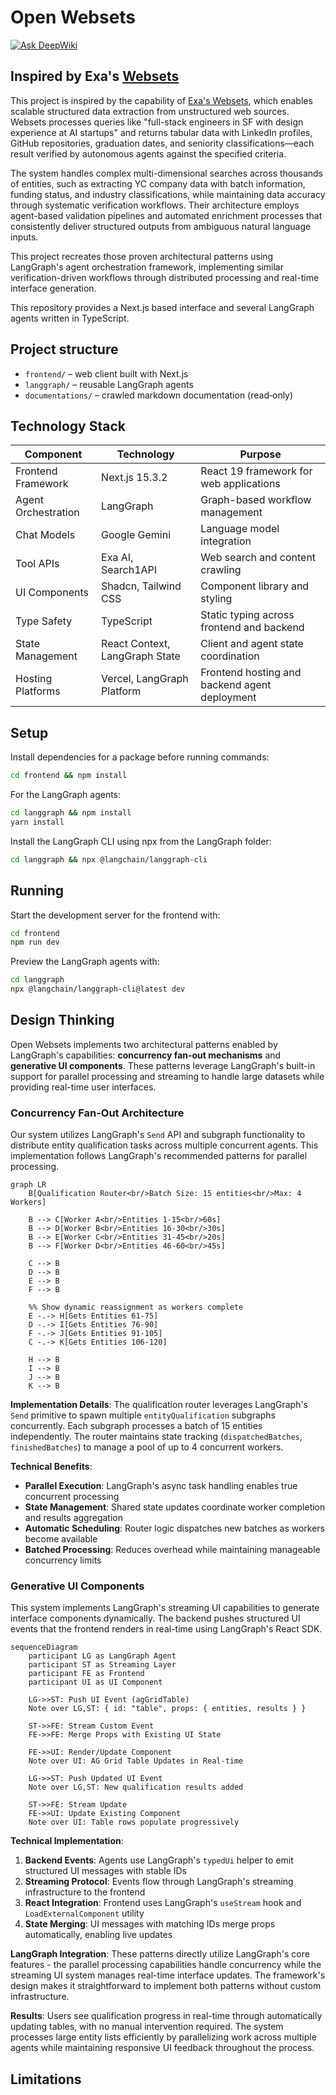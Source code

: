 # Open Websets

<a href="https://deepwiki.com/jzhang17/open-websets" target="_blank" rel="noopener noreferrer"><img src="https://deepwiki.com/badge.svg" alt="Ask DeepWiki"></a>


## Inspired by Exa's <a href="https://websets.exa.ai/" target="_blank" rel="noopener noreferrer">Websets</a>

This project is inspired by the capability of <a href="https://websets.exa.ai/" target="_blank" rel="noopener noreferrer">Exa's Websets</a>, which enables scalable structured data extraction from unstructured web sources. Websets processes queries like "full-stack engineers in SF with design experience at AI startups" and returns tabular data with LinkedIn profiles, GitHub repositories, graduation dates, and seniority classifications—each result verified by autonomous agents against the specified criteria.

The system handles complex multi-dimensional searches across thousands of entities, such as extracting YC company data with batch information, funding status, and industry classifications, while maintaining data accuracy through systematic verification workflows. Their architecture employs agent-based validation pipelines and automated enrichment processes that consistently deliver structured outputs from ambiguous natural language inputs.

This project recreates those proven architectural patterns using LangGraph's agent orchestration framework, implementing similar verification-driven workflows through distributed processing and real-time interface generation.

This repository provides a Next.js based interface and several LangGraph agents written in TypeScript.

## Project structure

- `frontend/` – web client built with Next.js
- `langgraph/` – reusable LangGraph agents
- `documentations/` – crawled markdown documentation (read‑only)

## Technology Stack

| Component | Technology | Purpose |
|-----------|------------|---------|
| Frontend Framework | Next.js 15.3.2 | React 19 framework for web applications |
| Agent Orchestration | LangGraph | Graph-based workflow management |
| Chat Models | Google Gemini | Language model integration |
| Tool APIs | Exa AI, Search1API | Web search and content crawling |
| UI Components | Shadcn, Tailwind CSS | Component library and styling |
| Type Safety | TypeScript | Static typing across frontend and backend |
| State Management | React Context, LangGraph State | Client and agent state coordination |
| Hosting Platforms | Vercel, LangGraph Platform | Frontend hosting and backend agent deployment |

## Setup

Install dependencies for a package before running commands:

```bash
cd frontend && npm install
```

For the LangGraph agents:

```bash
cd langgraph && npm install
yarn install
```

Install the LangGraph CLI using npx from the LangGraph folder:

```bash
cd langgraph && npx @langchain/langgraph-cli
```
## Running

Start the development server for the frontend with:

```bash
cd frontend
npm run dev
```

Preview the LangGraph agents with:

```bash
cd langgraph
npx @langchain/langgraph-cli@latest dev
```

## Design Thinking

Open Websets implements two architectural patterns enabled by LangGraph's capabilities: **concurrency fan-out mechanisms** and **generative UI components**. These patterns leverage LangGraph's built-in support for parallel processing and streaming to handle large datasets while providing real-time user interfaces.

### Concurrency Fan-Out Architecture

Our system utilizes LangGraph's `Send` API and subgraph functionality to distribute entity qualification tasks across multiple concurrent agents. This implementation follows LangGraph's recommended patterns for parallel processing.

```mermaid
graph LR
    B[Qualification Router<br/>Batch Size: 15 entities<br/>Max: 4 Workers]
    
    B --> C[Worker A<br/>Entities 1-15<br/>60s]
    B --> D[Worker B<br/>Entities 16-30<br/>30s] 
    B --> E[Worker C<br/>Entities 31-45<br/>20s]
    B --> F[Worker D<br/>Entities 46-60<br/>45s]
    
    C --> B
    D --> B
    E --> B  
    F --> B
    
    %% Show dynamic reassignment as workers complete
    E -.-> H[Gets Entities 61-75]
    D -.-> I[Gets Entities 76-90] 
    F -.-> J[Gets Entities 91-105]
    C -.-> K[Gets Entities 106-120]
    
    H --> B
    I --> B
    J --> B
    K --> B
```

**Implementation Details**: The qualification router leverages LangGraph's `Send` primitive to spawn multiple `entityQualification` subgraphs concurrently. Each subgraph processes a batch of 15 entities independently. The router maintains state tracking (`dispatchedBatches`, `finishedBatches`) to manage a pool of up to 4 concurrent workers.

**Technical Benefits**:
- **Parallel Execution**: LangGraph's async task handling enables true concurrent processing
- **State Management**: Shared state updates coordinate worker completion and results aggregation  
- **Automatic Scheduling**: Router logic dispatches new batches as workers become available
- **Batched Processing**: Reduces overhead while maintaining manageable concurrency limits

### Generative UI Components

This system implements LangGraph's streaming UI capabilities to generate interface components dynamically. The backend pushes structured UI events that the frontend renders in real-time using LangGraph's React SDK.

```mermaid
sequenceDiagram
    participant LG as LangGraph Agent
    participant ST as Streaming Layer
    participant FE as Frontend
    participant UI as UI Component
    
    LG->>ST: Push UI Event (agGridTable)
    Note over LG,ST: { id: "table", props: { entities, results } }
    
    ST->>FE: Stream Custom Event
    FE->>FE: Merge Props with Existing UI State
    
    FE->>UI: Render/Update Component
    Note over UI: AG Grid Table Updates in Real-time
    
    LG->>ST: Push Updated UI Event
    Note over LG,ST: New qualification results added
    
    ST->>FE: Stream Update
    FE->>UI: Update Existing Component
    Note over UI: Table rows populate progressively
```

**Technical Implementation**:
1. **Backend Events**: Agents use LangGraph's `typedUi` helper to emit structured UI messages with stable IDs
2. **Streaming Protocol**: Events flow through LangGraph's streaming infrastructure to the frontend
3. **React Integration**: Frontend uses LangGraph's `useStream` hook and `LoadExternalComponent` utility
4. **State Merging**: UI messages with matching IDs merge props automatically, enabling live updates

**LangGraph Integration**: These patterns directly utilize LangGraph's core features - the parallel processing capabilities handle concurrency while the streaming UI system manages real-time interface updates. The framework's design makes it straightforward to implement both patterns without custom infrastructure.

**Results**: Users see qualification progress in real-time through automatically updating tables, with no manual intervention required. The system processes large entity lists efficiently by parallelizing work across multiple agents while maintaining responsive UI feedback throughout the process.

## Limitations

